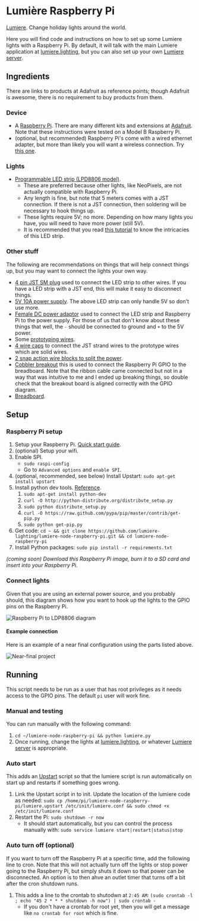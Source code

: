 # Lumière Raspberry Pi

[Lumiere](http://lumiere.lighting/).  Change holiday lights around the world.

Here you will find code and instructions on how to set up some Lumiere lights with a Raspberry Pi.  By default, it will talk with the main Lumiere application at [lumiere.lighting](http://lumiere.lighting), but you can also set up your own [Lumiere server](https://github.com/lumiere-lighting/lumiere-server).

## Ingredients

There are links to products at Adafruit as reference points; though Adafruit is awesome, there is no requirement to buy products from them.

### Device

* A [Raspberry Pi](http://www.raspberrypi.org/).  There are many different kits and extensions at  [Adafruit](http://www.adafruit.com/category/105).  Note that these instructions were tested on a Model B Raspberry Pi.
* (optional, but recommended) Raspberry Pi's come with a wired ethernet adapter, but more than likely you will want a wireless connection.  Try [this one](https://www.adafruit.com/product/814).

### Lights

* [Programmable LED strip (LPD8806 model)](http://www.adafruit.com/products/306).
    * These are preferred because other lights, like NeoPixels, are not actually compatible with Raspberry Pi.
    * Any length is fine, but note that 5 meters comes with a JST connection.  If there is not a JST connection, then soldering will be necessary to hook things up.
    * These lights require 5V; no more.  Depending on how many lights you have, you will need to have more power (still 5V).
    * It is recommended that you read [this tutorial](http://learn.adafruit.com/digital-led-strip/wiring) to know the intricacies of this LED strip.

### Other stuff

The following are recommendations on things that will help connect things up, but you may want to connect the lights your own way.

* [4 pin JST SM plug](http://www.adafruit.com/products/578) used to connect the LED strip to other wires.  If you have a LED strip with a JST end, this will make it easy to disconnect things.
* [5V 10A power supply](http://www.adafruit.com/products/658).  The above LED strip can only handle 5V so don't use more.
* [Female DC power adaptor](http://www.adafruit.com/products/368) used to connect the LED strip and Raspberry Pi to the power supply.  For those of us that don't know about these things that well, the `-` should be connected to ground and `+` to the 5V power.
* Some [prototyping wires](http://www.instructables.com/id/Protobloc-prototyping-wires/).
* [4 wire caps](http://en.wikipedia.org/wiki/Twist-on_wire_connector) to connect the JST strand wires to the prototype wires which are solid wires.
* [2 snap action wire blocks to split the power](http://www.adafruit.com/products/866).
* [Cobbler breakout](http://www.adafruit.com/products/914) this is used to connect the Raspberry Pi GPIO to the breadboard.  Note that the ribbon cable came connected but not in a way that was intuitive to me and I ended up breaking things, so double check that the breakout board is aligned correctly with the GPIO diagram.
* [Breadboard](http://www.adafruit.com/products/64).

## Setup

### Raspberry Pi setup

1. Setup your Raspberry Pi.  [Quick start guide](http://www.raspberrypi.org/help/quick-start-guide/).
1. (optional) Setup your wifi.
1. Enable SPI.
    * `sudo raspi-config`
    * Go to `Advanced options` and `enable SPI`.
1. (optional, recommended, see below) Install Upstart: `sudo apt-get install upstart`
1. Install python dev tools.  [Reference](http://raspberry.io/wiki/how-to-get-python-on-your-raspberrypi/).
    1. `sudo apt-get install python-dev`
    1. `curl -O http://python-distribute.org/distribute_setup.py`
    1. `sudo python distribute_setup.py`
    1. `curl -O https://raw.github.com/pypa/pip/master/contrib/get-pip.py`
    1. `sudo python get-pip.py`
1. Get code: `cd ~ && git clone https://github.com/lumiere-lighting/lumiere-node-raspberry-pi.git && cd lumiere-node-raspberry-pi`
1. Install Python packages: `sudo pip install -r requirements.txt`

*(coming soon) Download this Raspberry Pi image, burn it to a SD card and insert into your Raspberry Pi.*

### Connect lights

Given that you are using an external power source, and you probably should, this diagram shows how you want to hook up the lights to the GPIO pins on the Raspberry Pi.

![Raspberry Pi to LDP8806 diagram](https://raw.github.com/lumiere-lighting/lumiere-node-raspberry-pi/master/images/adafruit-raspberry-pi-ldp8806-diagram.png)

#### Example connection

Here is an example of a near final configuration using the parts listed above.

![Near-final project](https://raw.github.com/lumiere-lighting/lumiere-node-raspberry-pi/master/images/near-final.jpg)

## Running

This script needs to be run as a user that has root privileges as it needs access to the GPIO pins.  The default `pi` user will work fine.

### Manual and testing

You can run manually with the following command:

1. `cd ~/lumiere-node-raspberry-pi && python lumiere.py`
1.  Once running, change the lights at [lumiere.lighting](http://lumiere.lighting), or whatever [Lumiere server](https://github.com/lumiere-lighting/lumiere-server) is appropriate.

### Auto start

This adds an [Upstart](http://en.wikipedia.org/wiki/Upstart) script so that the lumiere script is run automatically on start up and restarts if something goes wrong.

1. Link the Upstart script in to init.  Update the location of the lumiere code as needed: `sudo cp /home/pi/lumiere-node-raspberry-pi/lumiere.upstart /etc/init/lumiere.conf && sudo chmod +x /etc/init/lumiere.conf`
1. Restart the Pi: `sudo shutdown -r now`
    * It should start automatically, but you can control the process manually with: `sudo service lumiere start|restart|status|stop`

### Auto turn off (optional)

If you want to turn off the Raspberry Pi at a specific time, add the following line to cron.  Note that this will not actually turn off the lights or stop power going to the Raspberry Pi, but simply shuts it down so that power can be disconnected.  An option is to then ahve an outlet timer that turns off a bit after the cron shutdown runs.

1. This adds a line to the crontab to shutodwn at `2:45 AM`: `(sudo crontab -l ; echo "45 2 * * * shutdown -h now") | sudo crontab -`
    * If you don't have a crontab for root yet, then you will get a message like `no crontab for root` which is fine.
